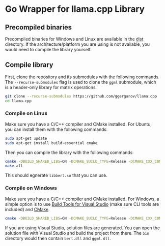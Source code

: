 # Go Wrapper for llama.cpp Library

## Precompiled binaries

Precompiled binaries for Windows and Linux are available in the [dist](dist) directory. If the architecture/platform you are using is not available, you would need to compile the library yourself.

## Compile library

First, clone the repository and its submodules with the following commands. The `--recurse-submodules` flag is used to clone the `ggml` submodule, which is a header-only library for matrix operations.

```bash
git clone --recurse-submodules https://github.com/ggerganov/llama.cpp
cd llama.cpp
```

### Compile on Linux

Make sure you have a C/C++ compiler and CMake installed. For Ubuntu, you can install them with the following commands:

```bash
sudo apt-get update
sudo apt-get install build-essential cmake
```

Then you can compile the library with the following commands:

```bash
cmake -DBUILD_SHARED_LIBS=ON -DCMAKE_BUILD_TYPE=Release -DCMAKE_CXX_COMPILER=g++ -DCMAKE_C_COMPILER=gcc
make all
```

This should egnerate `libbert.so` that you can use.

### Compile on Windows

Make sure you have a C/C++ compiler and CMake installed. For Windows, a simple option is to use [Build Tools for Visual Studio](https://visualstudio.microsoft.com/downloads/) (make sure CLI tools are included) and [CMake](https://cmake.org/download/).

```bash
cmake -DBUILD_SHARED_LIBS=ON -DCMAKE_BUILD_TYPE=Release -DCMAKE_CXX_COMPILER=cl -DCMAKE_C_COMPILER=cl
```

If you are using Visual Studio, solution files are generated. You can open the solution file with Visual Studio and build the project from there. The `bin` directory would then contain `bert.dll` and `ggml.dll`.
